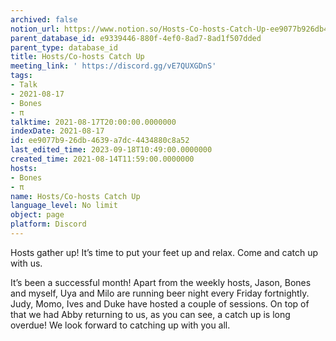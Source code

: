 ```yaml
---
archived: false
notion_url: https://www.notion.so/Hosts-Co-hosts-Catch-Up-ee9077b926db4639a7dc4434880c8a52
parent_database_id: e9339446-880f-4ef0-8ad7-8ad1f507dded
parent_type: database_id
title: Hosts/Co-hosts Catch Up
meeting_link: ' https://discord.gg/vE7QUXGDnS'
tags:
- Talk
- 2021-08-17
- Bones
- π
talktime: 2021-08-17T20:00:00.0000000
indexDate: 2021-08-17
id: ee9077b9-26db-4639-a7dc-4434880c8a52
last_edited_time: 2023-09-18T10:49:00.0000000
created_time: 2021-08-14T11:59:00.0000000
hosts:
- Bones
- π
name: Hosts/Co-hosts Catch Up
language_level: No limit
object: page
platform: Discord
---
```









Hosts gather up! It’s time to put your feet up and relax. Come and catch up with us.

It’s been a successful month! Apart from the weekly hosts, Jason, Bones and myself, Uya and Milo are running beer night every Friday fortnightly. Judy, Momo, Ives and Duke have hosted a couple of sessions. On top of that we had Abby returning to us, as you can see, a catch up is long overdue! We look forward to catching up with you all.

















